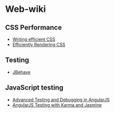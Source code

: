 Web-wiki
=========
CSS Performance
----
* [Writing efficient CSS]
* [Efficiently Rendering CSS]

## Testing ##
* [JBehave]

JavaScript testing
----
* [Advanced Testing and Debugging in AngularJS]
* [AngularJS Testing with Karma and Jasmine]

[JBehave]:http://jbehave.org/
[AngularJS Testing with Karma and Jasmine]:http://www.tuesdaydeveloper.com/2013/06/angularjs-testing-with-karma-and-jasmine/
[Advanced Testing and Debugging in AngularJS]:http://www.yearofmoo.com/2013/09/advanced-testing-and-debugging-in-angularjs.html
[Writing efficient CSS]:https://developer.mozilla.org/en-US/docs/Web/Guide/CSS/Writing_efficient_CSS
[Efficiently Rendering CSS]:http://css-tricks.com/efficiently-rendering-css/
